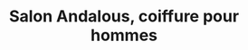 ---
title: "Salon Andalous, coiffure pour hommes"
url: /montreal/salon-andalous-coiffure-pour-hommes/
shop: Friseur
---